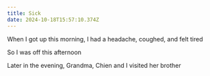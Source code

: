 ```yaml
---
title: Sick
date: 2024-10-18T15:57:10.374Z
---
```


When I got up this morning, I had a headache, coughed, and felt tired

So I was off this afternoon

Later in the evening, Grandma, Chien and I visited her brother
